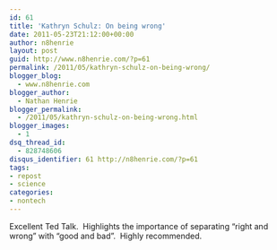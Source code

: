 ```yaml
---
id: 61
title: 'Kathryn Schulz: On being wrong'
date: 2011-05-23T21:12:00+00:00
author: n8henrie
layout: post
guid: http://www.n8henrie.com/?p=61
permalink: /2011/05/kathryn-schulz-on-being-wrong/
blogger_blog:
  - www.n8henrie.com
blogger_author:
  - Nathan Henrie
blogger_permalink:
  - /2011/05/kathryn-schulz-on-being-wrong.html
blogger_images:
  - 1
dsq_thread_id:
  - 828748606
disqus_identifier: 61 http://n8henrie.com/?p=61
tags:
- repost
- science
categories:
- nontech
---
```

<div>
  <p>
    Excellent Ted Talk.  Highlights the importance of separating “right and wrong” with “good and bad”.  Highly recommended.
  </p>
  
  <p>
  </p>
</div>

<div>
</div>